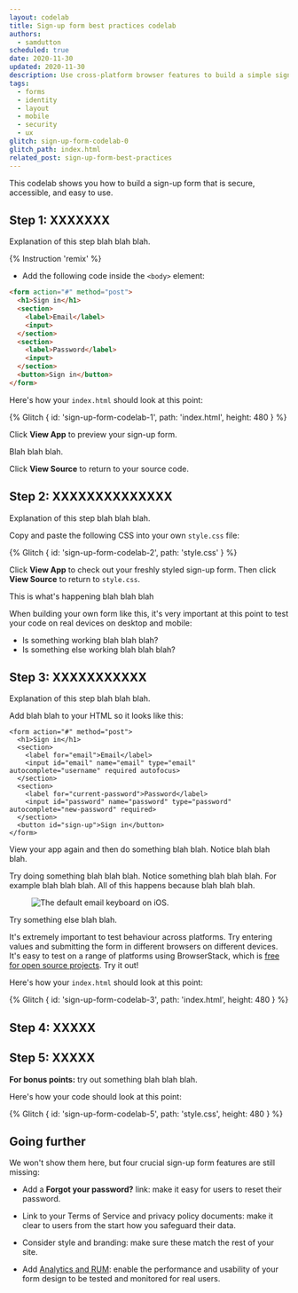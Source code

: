 ```yaml
---
layout: codelab
title: Sign-up form best practices codelab
authors:
  - samdutton
scheduled: true
date: 2020-11-30
updated: 2020-11-30
description: Use cross-platform browser features to build a simple sign-up form that's secure, accessible and easy to use.
tags:
  - forms
  - identity
  - layout
  - mobile
  - security
  - ux
glitch: sign-up-form-codelab-0
glitch_path: index.html
related_post: sign-up-form-best-practices
---
```


This codelab shows you how to build a sign-up form that is secure, accessible, and easy to use.

## Step 1: XXXXXXX

Explanation of this step blah blah blah.

{% Instruction 'remix' %}

* Add the following code inside the `<body>` element:

```html
<form action="#" method="post">
  <h1>Sign in</h1>
  <section>
    <label>Email</label>
    <input>
  </section>
  <section>
    <label>Password</label>
    <input>
  </section>
  <button>Sign in</button>
</form>
```

Here's how your `index.html` should look at this point:

{% Glitch {
  id: 'sign-up-form-codelab-1',
  path: 'index.html',
  height: 480
} %}

Click **View App** to preview your sign-up form.

Blah blah blah.

Click **View Source** to return to your source code.

## Step 2: XXXXXXXXXXXXXX

Explanation of this step blah blah blah.

Copy and paste the following CSS into your own `style.css` file:

{% Glitch {
  id: 'sign-up-form-codelab-2',
  path: 'style.css'
} %}

Click **View App** to check out your freshly styled sign-up form. Then
click **View Source** to return to `style.css`.

This is what's happening blah blah blah

When building your own form like this, it's very important at this point to
test your code on real devices on desktop and mobile:

* Is something working blah blah blah?
* Is something else working blah blah blah?

## Step 3: XXXXXXXXXXX

Explanation of this step blah blah blah.

Add blah blah to your HTML so it looks like this:

```html/3,4,7,8,10
<form action="#" method="post">
  <h1>Sign in</h1>
  <section>        
    <label for="email">Email</label>
    <input id="email" name="email" type="email" autocomplete="username" required autofocus>
  </section>
  <section>        
    <label for="current-password">Password</label>
    <input id="password" name="password" type="password" autocomplete="new-password" required>
  </section>
  <button id="sign-up">Sign in</button>
</form>
```

View your app again and then do something blah blah. Notice blah blah blah.

Try doing something blah blah blah. Notice something blah blah blah. For example blah blah blah.
All of this happens because blah blah blah.

<figure class="w-figure">
  <img class="w-screenshot w-screenshot--filled" 
       src="email-keyboard.png" 
       alt="The default email keyboard on iOS.">
</figure>

Try something else blah blah.

It's extremely important to test behaviour across platforms. Try entering values 
and submitting the form in different browsers on different devices. It's easy to 
test on a range of platforms using BrowserStack, which is [free for open source 
projects](https://www.browserstack.com/open-source). Try it out!

Here's how your `index.html` should look at this point:

{% Glitch {
  id: 'sign-up-form-codelab-3',
  path: 'index.html',
  height: 480
} %}

## Step 4: XXXXX

## Step 5: XXXXX



**For bonus points:** try out something blah blah blah.

Here's how your code should look at this point:

{% Glitch {
  id: 'sign-up-form-codelab-5',
  path: 'style.css',
  height: 480
} %}

## Going further

We won't show them here, but four crucial sign-up form features are still missing:

* Add a **Forgot your password?** link: make it easy for users to reset their password.

* Link to your Terms of Service and privacy policy documents: make it clear to 
users from the start how you safeguard their data.

* Consider style and branding: make sure these match the rest of your site. 

* Add [Analytics and RUM](/sign-up-form-best-practices#analytics): enable the 
performance and usability of your form design to be tested and monitored for 
real users. 
